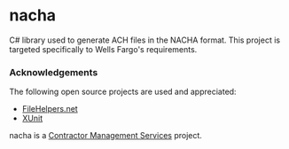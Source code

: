 # nacha
C# library used to generate ACH files in the NACHA format. This project is targeted specifically to Wells Fargo's requirements.

### Acknowledgements

The following open source projects are used and appreciated:

* [FileHelpers.net](http://www.filehelpers.net/) 
* [XUnit](https://xunit.github.io/) 

nacha is a [Contractor Management Services](https://www.ictherightway.com/) project.
